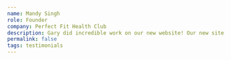 ```yaml
---
name: Mandy Singh
role: Founder
company: Perfect Fit Health Club
description: Gary did incredible work on our new website! Our new site only launched a couple weeks ago and we have already seen higher traffic and conversion of leads. We highly recommend Loopdash!
permalink: false
tags: testimonials
---
```


